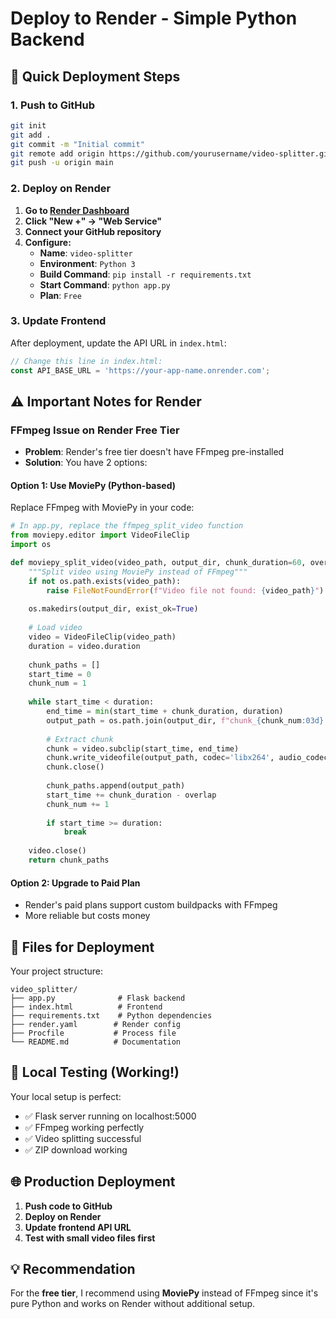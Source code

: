 # Deploy to Render - Simple Python Backend

## 🚀 Quick Deployment Steps

### 1. Push to GitHub
```bash
git init
git add .
git commit -m "Initial commit"
git remote add origin https://github.com/yourusername/video-splitter.git
git push -u origin main
```

### 2. Deploy on Render

1. **Go to [Render Dashboard](https://dashboard.render.com)**
2. **Click "New +" → "Web Service"**
3. **Connect your GitHub repository**
4. **Configure:**
   - **Name**: `video-splitter`
   - **Environment**: `Python 3`
   - **Build Command**: `pip install -r requirements.txt`
   - **Start Command**: `python app.py`
   - **Plan**: `Free`

### 3. Update Frontend

After deployment, update the API URL in `index.html`:

```javascript
// Change this line in index.html:
const API_BASE_URL = 'https://your-app-name.onrender.com';
```

## ⚠️ Important Notes for Render

### **FFmpeg Issue on Render Free Tier**
- **Problem**: Render's free tier doesn't have FFmpeg pre-installed
- **Solution**: You have 2 options:

#### Option 1: Use MoviePy (Python-based)
Replace FFmpeg with MoviePy in your code:

```python
# In app.py, replace the ffmpeg_split_video function
from moviepy.editor import VideoFileClip
import os

def moviepy_split_video(video_path, output_dir, chunk_duration=60, overlap=10):
    """Split video using MoviePy instead of FFmpeg"""
    if not os.path.exists(video_path):
        raise FileNotFoundError(f"Video file not found: {video_path}")
    
    os.makedirs(output_dir, exist_ok=True)
    
    # Load video
    video = VideoFileClip(video_path)
    duration = video.duration
    
    chunk_paths = []
    start_time = 0
    chunk_num = 1
    
    while start_time < duration:
        end_time = min(start_time + chunk_duration, duration)
        output_path = os.path.join(output_dir, f"chunk_{chunk_num:03d}.mp4")
        
        # Extract chunk
        chunk = video.subclip(start_time, end_time)
        chunk.write_videofile(output_path, codec='libx264', audio_codec='aac')
        chunk.close()
        
        chunk_paths.append(output_path)
        start_time += chunk_duration - overlap
        chunk_num += 1
        
        if start_time >= duration:
            break
    
    video.close()
    return chunk_paths
```

#### Option 2: Upgrade to Paid Plan
- Render's paid plans support custom buildpacks with FFmpeg
- More reliable but costs money

## 📁 Files for Deployment

Your project structure:
```
video_splitter/
├── app.py              # Flask backend
├── index.html          # Frontend
├── requirements.txt    # Python dependencies
├── render.yaml        # Render config
├── Procfile           # Process file
└── README.md          # Documentation
```

## 🔧 Local Testing (Working!)

Your local setup is perfect:
- ✅ Flask server running on localhost:5000
- ✅ FFmpeg working perfectly
- ✅ Video splitting successful
- ✅ ZIP download working

## 🌐 Production Deployment

1. **Push code to GitHub**
2. **Deploy on Render**
3. **Update frontend API URL**
4. **Test with small video files first**

## 💡 Recommendation

For the **free tier**, I recommend using **MoviePy** instead of FFmpeg since it's pure Python and works on Render without additional setup.
